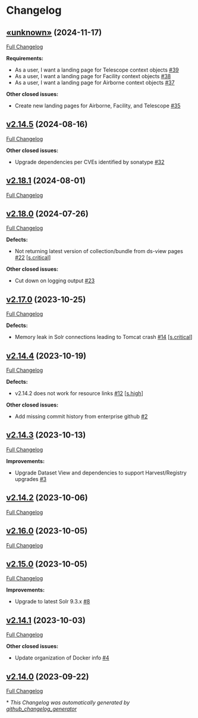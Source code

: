 # Changelog

## [«unknown»](https://github.com/NASA-PDS/ds-view/tree/«unknown») (2024-11-17)

[Full Changelog](https://github.com/NASA-PDS/ds-view/compare/v2.14.5...«unknown»)

**Requirements:**

- As a user, I want a landing page for Telescope context objects [\#39](https://github.com/NASA-PDS/ds-view/issues/39)
- As a user, I want a landing page for Facility context objects [\#38](https://github.com/NASA-PDS/ds-view/issues/38)
- As a user, I want a landing page for Airborne context objects [\#37](https://github.com/NASA-PDS/ds-view/issues/37)

**Other closed issues:**

- Create new landing pages for Airborne, Facility, and Telescope [\#35](https://github.com/NASA-PDS/ds-view/issues/35)

## [v2.14.5](https://github.com/NASA-PDS/ds-view/tree/v2.14.5) (2024-08-16)

[Full Changelog](https://github.com/NASA-PDS/ds-view/compare/v2.18.1...v2.14.5)

**Other closed issues:**

- Upgrade dependencies per CVEs identified by sonatype [\#32](https://github.com/NASA-PDS/ds-view/issues/32)

## [v2.18.1](https://github.com/NASA-PDS/ds-view/tree/v2.18.1) (2024-08-01)

[Full Changelog](https://github.com/NASA-PDS/ds-view/compare/v2.18.0...v2.18.1)

## [v2.18.0](https://github.com/NASA-PDS/ds-view/tree/v2.18.0) (2024-07-26)

[Full Changelog](https://github.com/NASA-PDS/ds-view/compare/v2.17.0...v2.18.0)

**Defects:**

- Not returning latest version of collection/bundle from ds-view pages [\#22](https://github.com/NASA-PDS/ds-view/issues/22) [[s.critical](https://github.com/NASA-PDS/ds-view/labels/s.critical)]

**Other closed issues:**

- Cut down on logging output [\#23](https://github.com/NASA-PDS/ds-view/issues/23)

## [v2.17.0](https://github.com/NASA-PDS/ds-view/tree/v2.17.0) (2023-10-25)

[Full Changelog](https://github.com/NASA-PDS/ds-view/compare/v2.14.4...v2.17.0)

**Defects:**

- Memory leak in Solr connections leading to Tomcat crash [\#14](https://github.com/NASA-PDS/ds-view/issues/14) [[s.critical](https://github.com/NASA-PDS/ds-view/labels/s.critical)]

## [v2.14.4](https://github.com/NASA-PDS/ds-view/tree/v2.14.4) (2023-10-19)

[Full Changelog](https://github.com/NASA-PDS/ds-view/compare/v2.14.3...v2.14.4)

**Defects:**

- v2.14.2 does not work for resource links [\#12](https://github.com/NASA-PDS/ds-view/issues/12) [[s.high](https://github.com/NASA-PDS/ds-view/labels/s.high)]

**Other closed issues:**

- Add missing commit history from enterprise github [\#2](https://github.com/NASA-PDS/ds-view/issues/2)

## [v2.14.3](https://github.com/NASA-PDS/ds-view/tree/v2.14.3) (2023-10-13)

[Full Changelog](https://github.com/NASA-PDS/ds-view/compare/v2.14.2...v2.14.3)

**Improvements:**

- Upgrade Dataset View and dependencies to support Harvest/Registry upgrades [\#3](https://github.com/NASA-PDS/ds-view/issues/3)

## [v2.14.2](https://github.com/NASA-PDS/ds-view/tree/v2.14.2) (2023-10-06)

[Full Changelog](https://github.com/NASA-PDS/ds-view/compare/v2.16.0...v2.14.2)

## [v2.16.0](https://github.com/NASA-PDS/ds-view/tree/v2.16.0) (2023-10-05)

[Full Changelog](https://github.com/NASA-PDS/ds-view/compare/v2.15.0...v2.16.0)

## [v2.15.0](https://github.com/NASA-PDS/ds-view/tree/v2.15.0) (2023-10-05)

[Full Changelog](https://github.com/NASA-PDS/ds-view/compare/v2.14.1...v2.15.0)

**Improvements:**

- Upgrade to latest Solr 9.3.x [\#8](https://github.com/NASA-PDS/ds-view/issues/8)

## [v2.14.1](https://github.com/NASA-PDS/ds-view/tree/v2.14.1) (2023-10-03)

[Full Changelog](https://github.com/NASA-PDS/ds-view/compare/v2.14.0...v2.14.1)

**Other closed issues:**

- Update organization of Docker info [\#4](https://github.com/NASA-PDS/ds-view/issues/4)

## [v2.14.0](https://github.com/NASA-PDS/ds-view/tree/v2.14.0) (2023-09-22)

[Full Changelog](https://github.com/NASA-PDS/ds-view/compare/2d81da52f6c9093e043202a898640c1d1a9c1e4c...v2.14.0)



\* *This Changelog was automatically generated by [github_changelog_generator](https://github.com/github-changelog-generator/github-changelog-generator)*
